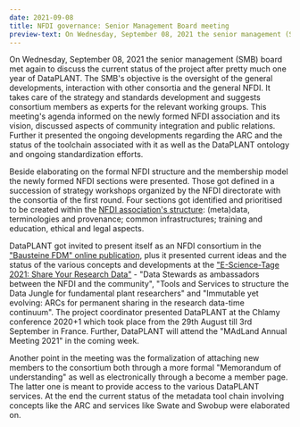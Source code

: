 ```yaml
---
date: 2021-09-08
title: NFDI governance: Senior Management Board meeting
preview-text: On Wednesday, September 08, 2021 the senior management (SMB) board met again to discuss the current status of the project after pretty much one year of DataPLANT.
---
```

On Wednesday, September 08, 2021 the senior management (SMB) board met again 
to discuss the current status of the project after pretty much one year of 
DataPLANT. The SMB's objective is the oversight of the general
developments, interaction with other consortia and the general NFDI. It
takes care of the strategy and standards development and suggests
consortium members as experts for the relevant working groups. This
meeting's agenda informed on the newly formed NFDI association and its
vision, discussed aspects of community integration and public relations.
Further it presented the ongoing developments regarding the ARC and the
status of the toolchain associated with it as well as the DataPLANT
ontology and ongoing standardization efforts.

Beside elaborating on the formal NFDI structure and the membership model
the newly formed NFDI sections were presented. Those got defined in a
succession of strategy workshops organized by the NFDI directorate with
the consortia of the first round. Four sections got identified and
prioritised to be created within the [NFDI association's structure](https://www.nfdi.de/querschnittsthemen-gemeinsam-bearbeiten-einrichtung-von-vier-sektionen/):
(meta)data, terminologies and provenance; common infrastructures;
training and education, ethical and legal aspects.

DataPLANT got invited to present itself as an NFDI consortium in the
["Bausteine FDM" online publication](https://bausteine-fdm.de/article/view/8335), 
plus it presented current ideas and the status of the various concepts and developments 
at the ["E-Science-Tage 2021: Share Your Research Data"](https://e-science-tage.de/) - 
"Data Stewards as ambassadors between the
NFDI and the community", "Tools and Services to structure the Data
Jungle for fundamental plant researchers" and "Immutable yet evolving:
ARCs for permanent sharing in the research data-time continuum". The
project coordinator presented DataPLANT at the Chlamy conference 2020+1
which took place from the 29th August till 3rd September in France.
Further, DataPLANT will attend the "MAdLand Annual Meeting 2021" in the
coming week.

Another point in the meeting was the formalization of attaching new
members to the consortium both through a more formal "Memorandum of
understanding" as well as electronically through a become a member page.
The latter one is meant to provide access to the various DataPLANT
services. At the end the current status of the metadata tool chain
involving concepts like the ARC and services like Swate and Swobup were
elaborated on.
